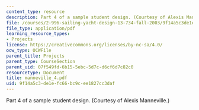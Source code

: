 ```yaml
---
content_type: resource
description: Part 4 of a sample student design. (Courtesy of Alexis Manneville.)
file: /courses/2-996-sailing-yacht-design-13-734-fall-2003/9f14a5c3de1efc66bc9cee1827cc3daf_manneville_4.pdf
file_type: application/pdf
learning_resource_types:
- Projects
license: https://creativecommons.org/licenses/by-nc-sa/4.0/
ocw_type: OCWFile
parent_title: Projects
parent_type: CourseSection
parent_uid: 07f549fd-6b15-5ebc-5d7c-d6cf6d7c82c0
resourcetype: Document
title: manneville_4.pdf
uid: 9f14a5c3-de1e-fc66-bc9c-ee1827cc3daf
---
```

Part 4 of a sample student design. (Courtesy of Alexis Manneville.)